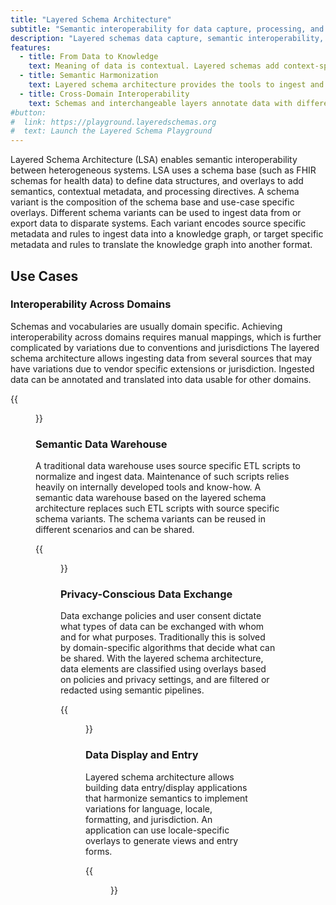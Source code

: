 ```yaml
---
title: "Layered Schema Architecture"
subtitle: "Semantic interoperability for data capture, processing, and exchange"
description: "Layered schemas data capture, semantic interoperability, knowledge graphs"
features:
  - title: From Data to Knowledge
    text: Meaning of data is contextual. Layered schemas add context-specific metadata to capture and rebuild the meaning in data.
  - title: Semantic Harmonization
    text: Layered schema architecture provides the tools to ingest and harmonize data from disparate sources, and transform it using semantic pipelines.
  - title: Cross-Domain Interoperability
    text: Schemas and interchangeable layers annotate data with different vocabularies to enable data exchange across domains
#button:
#  link: https://playground.layeredschemas.org
#  text: Launch the Layered Schema Playground
---
```



Layered Schema Architecture (LSA) enables semantic interoperability
between heterogeneous systems. LSA uses a schema base (such as FHIR
schemas for health data) to define data structures, and overlays to
add semantics, contextual metadata, and processing directives. A
schema variant is the composition of the schema base and use-case
specific overlays. Different schema variants can be used to ingest
data from or export data to disparate systems. Each variant encodes
source specific metadata and rules to ingest data into a knowledge
graph, or target specific metadata and rules to translate the
knowledge graph into another format.

## Use Cases
### Interoperability Across Domains

Schemas and vocabularies are usually domain specific.  Achieving
interoperability across domains requires manual mappings, which is
further complicated by variations due to conventions and jurisdictions
The layered schema architecture allows ingesting data from several
sources that may have variations due to vendor specific extensions or
jurisdiction. Ingested data can be annotated and translated into data
usable for other domains.


{{<figure src="vocab-mapping.png" class="text-center my-3">}} 

### Semantic Data Warehouse

A traditional data warehouse uses source specific ETL scripts to
normalize and ingest data. Maintenance of such scripts relies heavily
on internally developed tools and know-how.  A semantic data warehouse
based on the layered schema architecture replaces such ETL scripts
with source specific schema variants. The schema variants can be
reused in different scenarios and can be shared.

{{<figure src="dw-fanin-fanout-sm.png" class="text-center my-3" >}} 

### Privacy-Conscious Data Exchange

Data exchange policies and user consent dictate what types of data can
be exchanged with whom and for what purposes. Traditionally this is
solved by domain-specific algorithms that decide what can be
shared. With the layered schema architecture, data elements are
classified using overlays based on policies and privacy settings, and
are filtered or redacted using semantic pipelines.

{{<figure src="data-exchange.png" class="text-center my-3" >}} 

### Data Display and Entry

Layered schema architecture allows building data entry/display
applications that harmonize semantics to implement variations for
language, locale, formatting, and jurisdiction. An application can use
locale-specific overlays to generate views and entry forms.

{{<figure src="layered-schema-data-capture-application.png" class="text-center my-3">}} 


